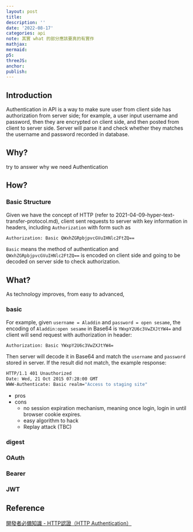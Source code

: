 ```yaml
---
layout: post
title:
description: ''
date: '2022-08-17'
categories: api
note: 其實 what 的部分應該要真的有實作
mathjax:
mermaid:
p5:
threeJS:
anchor:
publish:
---
```


## Introduction

Authentication in API is a way to make sure user from client side has authorization from server side; for example, a user input username and password, then they are encrypted on client side, and then posted from client to server side. Server will parse it and check whether they matches the username and password recorded in database.

## Why?

try to answer why we need Authentication

## How?

### Basic Structure

Given we have the concept of HTTP (refer to 2021-04-09-hyper-text-transfer-protocol.md), client sent requests to server with key information in headers, including `Authorization` with form such as

```bash
Authorization: Basic QWxhZGRpbjpvcGVuIHNlc2FtZQ==
```

`Basic` means the method of authentication and `QWxhZGRpbjpvcGVuIHNlc2FtZQ==` is encoded on client side and going to be decoded on server side to check authorization.

## What?

As technology improves, from easy to advanced,

### basic

For example, given `username = Aladdin` and `password = open sesame`, the encoding of `Aladdin:open sesame` in Base64 is `YWxpY2U6c3VwZXJtYW4=` and client will send request with authorization in header:

```bash
Authorization: Basic YWxpY2U6c3VwZXJtYW4=
```

Then server will decode it in Base64 and match the `username` and `password` stored in server. If the result did not match, the example response:

```bash
HTTP/1.1 401 Unauthorized
Date: Wed, 21 Oct 2015 07:28:00 GMT
WWW-Authenticate: Basic realm="Access to staging site"
```

* pros
* cons
  * no session expiration mechanism, meaning once login, login in until browser cookie expires.
  * easy algorithm to hack
  * Replay attack (TBC)

### digest

### OAuth

### Bearer

### JWT

## Reference

[開發者必備知識 - HTTP認證（HTTP Authentication）](https://carsonwah.github.io/http-authentication.html)
